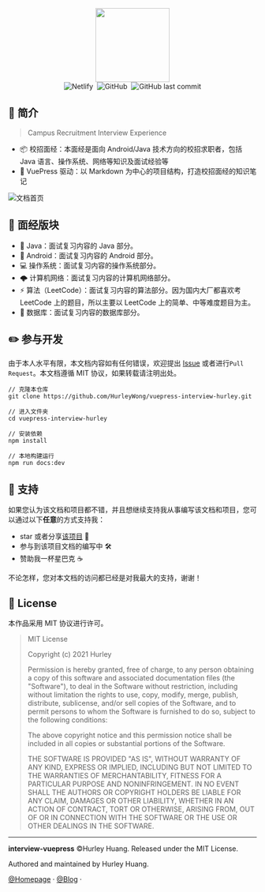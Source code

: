 <div align="center">
    <img src="./assets/interview-vuepress-icon.png" height="150" width="150">
    <br>
    <img alt="Netlify" src="https://img.shields.io/netlify/75665ca8-a3d4-44e4-8b10-6ca9b61ae1d1?style=plastic">&nbsp;
    <img alt="GitHub" src="https://img.shields.io/github/license/HurleyWong/interview-vuepress?style=plastic">&nbsp;
    <img alt="GitHub last commit" src="https://img.shields.io/github/last-commit/HurleyWong/interview-vuepress?style=plastic">
</div>

## 🍻 简介

> Campus Recruitment Interview Experience

* 📦 校招面经：本面经是面向 Android/Java 技术方向的校招求职者，包括 Java 语言、操作系统、网络等知识及面试经验等
* 🔋 VuePress 驱动：以 Markdown 为中心的项目结构，打造校招面经的知识笔记

![文档首页](/assets/index.png)

## 👀 面经版块

* 🔨 Java：面试复习内容的 Java 部分。
* 🤖 Android：面试复习内容的 Android 部分。
* 💻 操作系统：面试复习内容的操作系统部分。
* 🌩 计算机网络：面试复习内容的计算机网络部分。
* ⚡️ 算法（LeetCode）：面试复习内容的算法部分。因为国内大厂都喜欢考 LeetCode 上的题目，所以主要以 LeetCode 上的简单、中等难度题目为主。
* 💾 数据库：面试复习内容的数据库部分。

## ✏️ 参与开发

由于本人水平有限，本文档内容如有任何错误，欢迎提出 [Issue](https://github.com/HurleyWong/interview-vuepress/issues) 或者进行`Pull Request`。本文档遵循 MIT 协议，如果转载请注明出处。


```shell
// 克隆本仓库
git clone https://github.com/HurleyWong/vuepress-interview-hurley.git

// 进入文件夹
cd vuepress-interview-hurley

// 安装依赖
npm install

// 本地构建运行
npm run docs:dev
```

## 💖 支持

如果您认为该文档和项目都不错，并且想继续支持我从事编写该文档和项目，您可以通过以下**任意**的方式支持我：

* star 或者分享[该项目](https://github.com/HurleyWong/vuepress-interview-hurley) 🌟
* 参与到该项目文档的编写中 🛠
* 赞助我一杯星巴克 ☕️

不论怎样，您对本文档的访问都已经是对我最大的支持，谢谢！

## 📜 License

本作品采用 MIT 协议进行许可。

> MIT License
>
> Copyright (c) 2021 Hurley
>
> Permission is hereby granted, free of charge, to any person obtaining a copy of this software and associated documentation files (the "Software"), to deal in the Software without restriction, including without limitation the rights to use, copy, modify, merge, publish, distribute, sublicense, and/or sell copies of the Software, and to permit persons to whom the Software is furnished to do so, subject to the following conditions:
>
> The above copyright notice and this permission notice shall be included in all copies or substantial portions of the Software.
>
> THE SOFTWARE IS PROVIDED "AS IS", WITHOUT WARRANTY OF ANY KIND, EXPRESS OR IMPLIED, INCLUDING BUT NOT LIMITED TO THE WARRANTIES OF MERCHANTABILITY, FITNESS FOR A PARTICULAR PURPOSE AND NONINFRINGEMENT. IN NO EVENT SHALL THE AUTHORS OR COPYRIGHT HOLDERS BE LIABLE FOR ANY CLAIM, DAMAGES OR OTHER LIABILITY, WHETHER IN AN ACTION OF CONTRACT, TORT OR OTHERWISE, ARISING FROM, OUT OF OR IN CONNECTION WITH THE SOFTWARE OR THE USE OR OTHER DEALINGS IN THE SOFTWARE.

---

**interview-vuepress** ©Hurley Huang. Released under the MIT License.

Authored and maintained by Hurley Huang.

[@Homepage](https://hurleywong.com/) · [@Blog](https://blog.hurleywong.com/) ·
